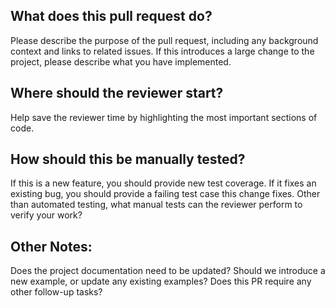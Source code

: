 ## What does this pull request do?

Please describe the purpose of the pull request, including any background context and links to related issues. If this introduces a large change to the project, please describe what you have implemented.

## Where should the reviewer start?

Help save the reviewer time by highlighting the most important sections of code.

## How should this be manually tested?

If this is a new feature, you should provide new test coverage. If it fixes an existing bug, you should provide a failing test case this change fixes. Other than automated testing, what manual tests can the reviewer perform to verify your work?

## Other Notes:

Does the project documentation need to be updated? Should we introduce a new example, or update any existing examples? Does this PR require any other follow-up tasks?

